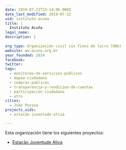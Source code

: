 ```yaml
---
date: 2019-07-21T23:14:06.000Z
date_last_modified: 2019-07-21
uid: instituto-acuna
title: |
  Instituto Acuña
legal_name: 
description: |
  
org_type: Organización civil sin fines de lucro (ONG)
website: ww.acuna.org.br
year_founded: 2014
facebook: 
twitter: 
tags:
  - monitoreo-de-servicios-publicos
  - mapeo-ciudadano
  - compras-publicas
  - transparencia-y-rendicion-de-cuentas
  - participación-ciudadana
  - otro
cities: 
  - João Pessoa
projects_uids:
  - estacão-juventude-ativa

---
```


Esta organización tiene los siguientes proyectos:

- [Estação Juventude Ativa](/proyectos/estacão-juventude-ativa)
